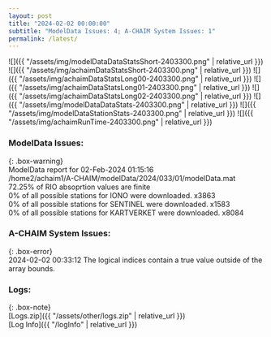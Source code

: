 ```yaml
---
layout: post
title: "2024-02-02 00:00:00"
subtitle: "ModelData Issues: 4; A-CHAIM System Issues: 1"
permalink: /latest/
---
```


![]({{ "/assets/img/modelDataDataStatsShort-2403300.png" | relative_url }})
![]({{ "/assets/img/achaimDataStatsShort-2403300.png" | relative_url }})
![]({{ "/assets/img/achaimDataStatsLong00-2403300.png" | relative_url }})
![]({{ "/assets/img/achaimDataStatsLong01-2403300.png" | relative_url }})
![]({{ "/assets/img/achaimDataStatsLong02-2403300.png" | relative_url }})
![]({{ "/assets/img/modelDataDataStats-2403300.png" | relative_url }})
![]({{ "/assets/img/modelDataStationStats-2403300.png" | relative_url }})
![]({{ "/assets/img/achaimRunTime-2403300.png" | relative_url }})


### ModelData Issues:  
  
{: .box-warning}  
 ModelData report for 02-Feb-2024 01:15:16   
 /home2/achaim1/A-CHAIM/modelData/2024/033/01/modelData.mat   
 72.25% of RIO absoprtion values are finite   
 0% of all possible stations for IONO were downloaded. x3863   
 0% of all possible stations for SENTINEL were downloaded. x1583   
 0% of all possible stations for KARTVERKET were downloaded. x8084   
  
### A-CHAIM System Issues:  
  
{: .box-error}  
2024-02-02 00:33:12 The logical indices contain a true value outside of the array bounds.  

### Logs:  
  
{: .box-note}  
[Logs.zip]({{ "/assets/other/logs.zip" | relative_url }})  
[Log Info]({{ "/logInfo" | relative_url }})  
